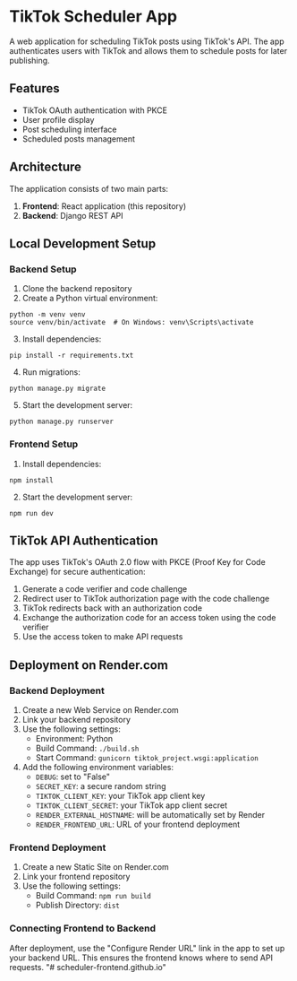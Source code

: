 # TikTok Scheduler App

A web application for scheduling TikTok posts using TikTok's API. The app authenticates users with TikTok and allows them to schedule posts for later publishing.

## Features

- TikTok OAuth authentication with PKCE
- User profile display
- Post scheduling interface
- Scheduled posts management

## Architecture

The application consists of two main parts:

1. **Frontend**: React application (this repository)
2. **Backend**: Django REST API

## Local Development Setup

### Backend Setup

1. Clone the backend repository
2. Create a Python virtual environment:
```
python -m venv venv
source venv/bin/activate  # On Windows: venv\Scripts\activate
```
3. Install dependencies:
```
pip install -r requirements.txt
```
4. Run migrations:
```
python manage.py migrate
```
5. Start the development server:
```
python manage.py runserver
```

### Frontend Setup

1. Install dependencies:
```
npm install
```
2. Start the development server:
```
npm run dev
```

## TikTok API Authentication

The app uses TikTok's OAuth 2.0 flow with PKCE (Proof Key for Code Exchange) for secure authentication:

1. Generate a code verifier and code challenge
2. Redirect user to TikTok authorization page with the code challenge
3. TikTok redirects back with an authorization code
4. Exchange the authorization code for an access token using the code verifier
5. Use the access token to make API requests

## Deployment on Render.com

### Backend Deployment

1. Create a new Web Service on Render.com
2. Link your backend repository
3. Use the following settings:
   - Environment: Python
   - Build Command: `./build.sh`
   - Start Command: `gunicorn tiktok_project.wsgi:application`
4. Add the following environment variables:
   - `DEBUG`: set to "False"
   - `SECRET_KEY`: a secure random string
   - `TIKTOK_CLIENT_KEY`: your TikTok app client key
   - `TIKTOK_CLIENT_SECRET`: your TikTok app client secret
   - `RENDER_EXTERNAL_HOSTNAME`: will be automatically set by Render
   - `RENDER_FRONTEND_URL`: URL of your frontend deployment

### Frontend Deployment

1. Create a new Static Site on Render.com
2. Link your frontend repository
3. Use the following settings:
   - Build Command: `npm run build`
   - Publish Directory: `dist`

### Connecting Frontend to Backend

After deployment, use the "Configure Render URL" link in the app to set up your backend URL. This ensures the frontend knows where to send API requests.
"# scheduler-frontend.github.io" 
